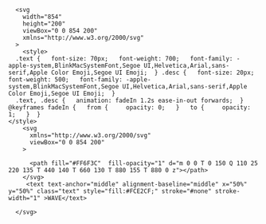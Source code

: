 

      <svg
        width="854"
        height="200"
        viewBox="0 0 854 200"
        xmlns="http://www.w3.org/2000/svg"
      >
        <style>
      .text {   font-size: 70px;   font-weight: 700;   font-family: -apple-system,BlinkMacSystemFont,Segoe UI,Helvetica,Arial,sans-serif,Apple Color Emoji,Segoe UI Emoji;  } .desc {   font-size: 20px;   font-weight: 500;   font-family: -apple-system,BlinkMacSystemFont,Segoe UI,Helvetica,Arial,sans-serif,Apple Color Emoji,Segoe UI Emoji;  } 
      .text, .desc {   animation: fadeIn 1.2s ease-in-out forwards;  } @keyframes fadeIn {   from {     opacity: 0;   }   to {     opacity: 1;   }  } 
    </style>
        <svg
          xmlns="http://www.w3.org/2000/svg"
          viewBox="0 0 854 200"
        >
          
          <path fill="#FF6F3C"  fill-opacity="1" d="m 0 0 T 0 150 Q 110 25 220 135 T 440 140 T 660 130 T 880 155 T 880 0 z"></path>
        </svg>
         <text text-anchor="middle" alignment-baseline="middle" x="50%" y="50%" class="text" style="fill:#FCE2CF;" stroke="#none" stroke-width="1" >WAVE</text>
        
      </svg>
    
